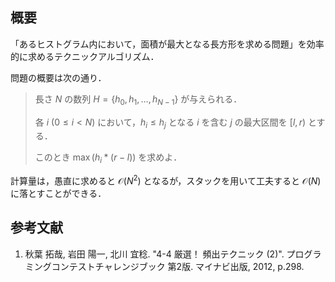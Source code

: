 ## 概要

「あるヒストグラム内において，面積が最大となる長方形を求める問題」を効率的に求めるテクニックアルゴリズム．

問題の概要は次の通り．

> 長さ $N$ の数列 $H = \lbrace h_0, h_1, \ldots, h_{N-1} \rbrace$ が与えられる．
>
> 各 $i \ (0 \leq i < N)$ において，$h_i \leq h_j$ となる $i$ を含む $j$ の最大区間を $[l,r)$ とする．
>
> このとき $\max(h_i * (r-l))$ を求めよ．

計算量は，愚直に求めると $\mathcal{O}(N^2)$ となるが，スタックを用いて工夫すると $\mathcal{O}(N)$ に落とすことができる．


## 参考文献

1. 秋葉 拓哉, 岩田 陽一, 北川 宜稔. "4-4 厳選！ 頻出テクニック (2)". プログラミングコンテストチャレンジブック 第2版. マイナビ出版, 2012, p.298.

